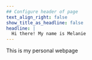 ```yaml
---
## Configure header of page
text_align_right: false
show_title_as_headline: false
headline: |
  Hi there! My name is Melanie
---
```


<!-- this is a subheadline -->
This is my personal webpage